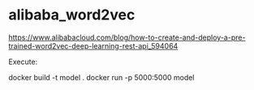 # alibaba_word2vec
https://www.alibabacloud.com/blog/how-to-create-and-deploy-a-pre-trained-word2vec-deep-learning-rest-api_594064

Execute:

docker build -t model .
docker run -p 5000:5000 model
